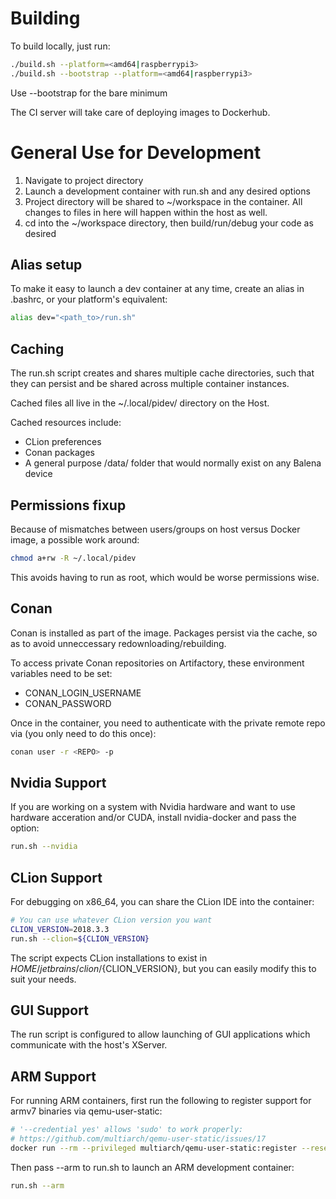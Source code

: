 
# Building
To build locally, just run:
```bash
./build.sh --platform=<amd64|raspberrypi3>
./build.sh --bootstrap --platform=<amd64|raspberrypi3>
```

Use
--bootstrap for the bare minimum

The CI server will take care of deploying images to Dockerhub.

# General Use for Development
1. Navigate to project directory
2. Launch a development container with run.sh and any desired options
3. Project directory will be shared to ~/workspace in the container. All changes to files in here will happen within the host as well.
4. cd into the ~/workspace directory, then build/run/debug your code as desired

## Alias setup
To make it easy to launch a dev container at any time, create an alias in .bashrc, or your platform's equivalent:
```bash
alias dev="<path_to>/run.sh"
```

## Caching
The run.sh script creates and shares multiple cache directories, such that they can persist and be shared across multiple container instances.

Cached files all live in the ~/.local/pidev/ directory on the Host.

Cached resources include:
- CLion preferences
- Conan packages
- A general purpose /data/ folder that would normally exist on any Balena device

## Permissions fixup
Because of mismatches between users/groups on host versus Docker image, a possible 
work around:
```bash
chmod a+rw -R ~/.local/pidev
```

This avoids having to run as root, which would be worse permissions wise. 

## Conan
Conan is installed as part of the image. Packages persist via the cache, so as to avoid unneccessary redownloading/rebuilding.

To access private Conan repositories on Artifactory, these environment variables need to be set:
- CONAN_LOGIN_USERNAME
- CONAN_PASSWORD

Once in the container, you need to authenticate with the private remote repo via (you only need to do this once):
```bash
conan user -r <REPO> -p
```

## Nvidia Support
If you are working on a system with Nvidia hardware and want to use hardware acceration and/or CUDA, install nvidia-docker and pass the option:
```bash
run.sh --nvidia
```

## CLion Support
For debugging on x86_64, you can share the CLion IDE into the container:
```bash
# You can use whatever CLion version you want
CLION_VERSION=2018.3.3
run.sh --clion=${CLION_VERSION}
```
The script expects CLion installations to exist in ${HOME}/jetbrains/clion/${CLION_VERSION}, but you can easily modify this to suit your needs.

## GUI Support
The run script is configured to allow launching of GUI applications which communicate with the host's XServer.

## ARM Support
For running ARM containers, first run the following to register support for armv7 binaries via qemu-user-static:
```bash
# '--credential yes' allows 'sudo' to work properly: 
# https://github.com/multiarch/qemu-user-static/issues/17
docker run --rm --privileged multiarch/qemu-user-static:register --reset --credential yes
```

Then pass --arm to run.sh to launch an ARM development container:
```bash
run.sh --arm
```
